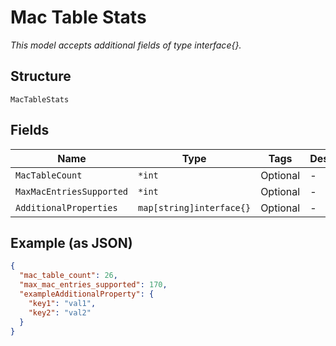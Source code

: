 
# Mac Table Stats

*This model accepts additional fields of type interface{}.*

## Structure

`MacTableStats`

## Fields

| Name | Type | Tags | Description |
|  --- | --- | --- | --- |
| `MacTableCount` | `*int` | Optional | - |
| `MaxMacEntriesSupported` | `*int` | Optional | - |
| `AdditionalProperties` | `map[string]interface{}` | Optional | - |

## Example (as JSON)

```json
{
  "mac_table_count": 26,
  "max_mac_entries_supported": 170,
  "exampleAdditionalProperty": {
    "key1": "val1",
    "key2": "val2"
  }
}
```

